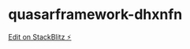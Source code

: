 # quasarframework-dhxnfn

[Edit on StackBlitz ⚡️](https://stackblitz.com/edit/quasarframework-dhxnfn)
